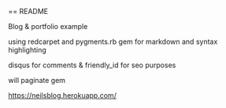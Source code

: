 == README

Blog & portfolio example

using redcarpet and pygments.rb gem for markdown and syntax highlighting

disqus for comments  & friendly_id for seo purposes

will paginate gem 

https://neilsblog.herokuapp.com/
